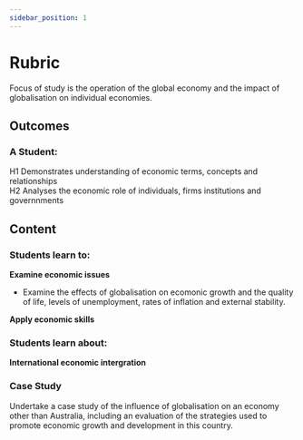 ```yaml
---
sidebar_position: 1
---
```


# Rubric

Focus of study is the operation of the global economy and the impact of globalisation on individual economies.

## Outcomes

### A Student:

H1  Demonstrates understanding of economic terms, concepts and relationships\
H2  Analyses the economic role of individuals, firms institutions and governnments



## Content

### Students learn to:

**Examine economic issues**

- Examine the effects of globalisation on ecomonic growth and the quality of life, levels of unemployment, rates of inflation and external stability.

**Apply economic skills**

### Students learn about:

**International economic intergration**


### Case Study

Undertake a case study of the influence of globalisation on an economy other than Australia, including an evaluation of the strategies used to promote economic growth and development in this country.